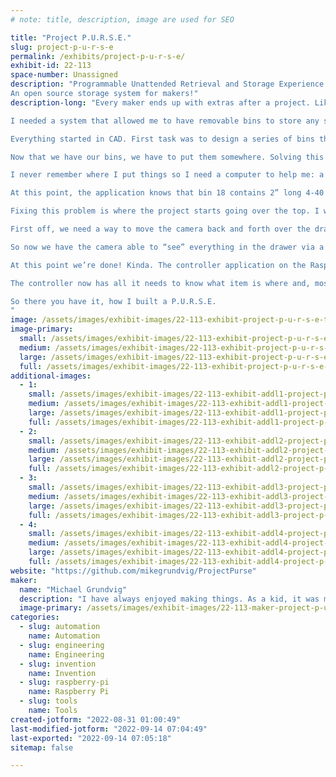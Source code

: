 ```yaml
---
# note: title, description, image are used for SEO

title: "Project P.U.R.S.E."
slug: project-p-u-r-s-e
permalink: /exhibits/project-p-u-r-s-e/
exhibit-id: 22-113
space-number: Unassigned
description: "Programmable Unattended Retrieval and Storage Experience.
An open source storage system for makers!"
description-long: "Every maker ends up with extras after a project. Like hotdogs and hotdog buns, there always seem to be some spares left over. Over time, these spares piled up and I started buying parts I already had simply because I forgot I already had them. I tried many different approaches to organization from shoe boxes to storage totes, divider bins to tackle boxes. Finally, I decided I had to make my own storage system inspired by the best available: a purse.

I needed a system that allowed me to have removable bins to store any small items I wanted. It needed to allow me to easily find any stored item knowing that I&#039;d always forget both where I stored it and what it was called. Finally, it had to be simple to put new items into the system. 

Everything started in CAD. First task was to design a series of bins that are easy and fast to 3d print. These bins are in a range of sizes - 1x1, 1x2, 2x2, etc.This allows you to use the right size bin with no wasted space. These bins have a little tab for a barcode label as well - this is important later.

Now that we have our bins, we have to put them somewhere. Solving this involved creating a large cabinet with drawers sized to fit all the various bins. With that done, we have bins in drawers but none of the secret sauce that really makes it work.

I never remember where I put things so I need a computer to help me: a Raspberry Pi in this case. The Pi can’t do much on its own though so we need an application. I wrote a Java database application (open source of course) that understands the concept of items, tags, bins, and drawers. Items are what you want to store. Tags are simply “terms” you associate with items so you can search for them. Bins are where you put the items and drawers are where you put the bins. Bins have a label on them so they can be identified. The bins in drawers have a location defined by row and column that indicates the position. 

At this point, the application knows that bin 18 contains 2” long 4-40 socket cap screws and is located in drawer A at row 5, column 12. This would work and you could stop here but this is brittle in practice. If you take out a bin and put it back in the wrong place everything falls apart.

Fixing this problem is where the project starts going over the top. I want the application to know where the bins are located even when I put them back in the wrong place. I want things to “just work” for me. To fix this, we need the application to be able to determine the bin location on its own. This means computer vision. I ended up choosing ESP32-CAM as the basis for this based on simplicity and price. 

First off, we need a way to move the camera back and forth over the drawers. One option is for the camera itself to transit over the entire drawer; left to right, front to back. This makes for a bit more complex assembly overally. Another option is for the camera to move left and right and for the drawer itself to move in and out. This second option makes for less moving parts which keeps things a bit simpler. I settled on ACME lead screws, A4988 stepper drivers, and NEMA 17 stepper motors. All of these are off-the-shelf 3d printer parts and readily available. To control the motors I chose ESP32 boards, again for simplicity and price. 

So now we have the camera able to “see” everything in the drawer via a combination of the drawer and camera moving. How do we get the camera to recognize a bin? We use that barcode label on the bins we talked about earlier. 

At this point we’re done! Kinda. The controller application on the Raspberry Pi needs to be able to actually control everything. I decided to have the controller be all the brains and the ESP32s are only used to take a photo and for motion. The Pi acts as a WIFI hotspot and all the remote microcontrollers connect to it. Each ESP32 has an application on it that exposes a REST interface that can be used to ask it to home an axis and to move to a given location. The ESP32-CAM exposes an endpoint to take a photo. 

The controller now has all it needs to know what item is where and, most importantly, to audit everything stored inside. To find something you want, you use the UI to search for it. You get a list of everything matching your search and can even see a picture of what is in the bin. Once you pick what you want, the drawer you need opens and you grab the part or bin and get to work. When you are ready, you can ask the system what spots are empty for a given bin or you can just throw it anywhere you want and tell the system to run an audit.

So there you have it, how I built a P.U.R.S.E. 
"
image: /assets/images/exhibit-images/22-113-exhibit-project-p-u-r-s-e-title-shot-large.jpg
image-primary: 
  small: /assets/images/exhibit-images/22-113-exhibit-project-p-u-r-s-e-title-shot-small.jpg
  medium: /assets/images/exhibit-images/22-113-exhibit-project-p-u-r-s-e-title-shot-medium.jpg
  large: /assets/images/exhibit-images/22-113-exhibit-project-p-u-r-s-e-title-shot-large.jpg
  full: /assets/images/exhibit-images/22-113-exhibit-project-p-u-r-s-e-title-shot-full.jpg
additional-images: 
  - 1:
    small: /assets/images/exhibit-images/22-113-exhibit-addl1-project-p-u-r-s-e-basic-wiring-diagram-small.JPG
    medium: /assets/images/exhibit-images/22-113-exhibit-addl1-project-p-u-r-s-e-basic-wiring-diagram-medium.JPG
    large: /assets/images/exhibit-images/22-113-exhibit-addl1-project-p-u-r-s-e-basic-wiring-diagram-large.JPG
    full: /assets/images/exhibit-images/22-113-exhibit-addl1-project-p-u-r-s-e-basic-wiring-diagram-full.JPG
  - 2:
    small: /assets/images/exhibit-images/22-113-exhibit-addl2-project-p-u-r-s-e-bin-drawing-small.JPG
    medium: /assets/images/exhibit-images/22-113-exhibit-addl2-project-p-u-r-s-e-bin-drawing-medium.JPG
    large: /assets/images/exhibit-images/22-113-exhibit-addl2-project-p-u-r-s-e-bin-drawing-large.JPG
    full: /assets/images/exhibit-images/22-113-exhibit-addl2-project-p-u-r-s-e-bin-drawing-full.JPG
  - 3:
    small: /assets/images/exhibit-images/22-113-exhibit-addl3-project-p-u-r-s-e-bin-group-small.JPG
    medium: /assets/images/exhibit-images/22-113-exhibit-addl3-project-p-u-r-s-e-bin-group-medium.JPG
    large: /assets/images/exhibit-images/22-113-exhibit-addl3-project-p-u-r-s-e-bin-group-large.JPG
    full: /assets/images/exhibit-images/22-113-exhibit-addl3-project-p-u-r-s-e-bin-group-full.JPG
  - 4:
    small: /assets/images/exhibit-images/22-113-exhibit-addl4-project-p-u-r-s-e-design-progress-small.jpg
    medium: /assets/images/exhibit-images/22-113-exhibit-addl4-project-p-u-r-s-e-design-progress-medium.jpg
    large: /assets/images/exhibit-images/22-113-exhibit-addl4-project-p-u-r-s-e-design-progress-large.jpg
    full: /assets/images/exhibit-images/22-113-exhibit-addl4-project-p-u-r-s-e-design-progress-full.jpg
website: "https://github.com/mikegrundvig/ProjectPurse"
maker: 
  name: "Michael Grundvig"
  description: "I have always enjoyed making things. As a kid, it was model rockets and taking broken appliances apart. When I became an adult, it was radio controlled helicopters, drones and 3D printing. I love the intersection of software, electronics, and mechanics. These days my projects are usually quirky while still serving some sort of real-world purpose."
  image-primary: /assets/images/exhibit-images/22-113-maker-project-p-u-r-s-e-family-at-craters-medium.jpg
categories: 
  - slug: automation
    name: Automation
  - slug: engineering
    name: Engineering
  - slug: invention
    name: Invention
  - slug: raspberry-pi
    name: Raspberry Pi
  - slug: tools
    name: Tools
created-jotform: "2022-08-31 01:00:49"
last-modified-jotform: "2022-09-14 07:04:49"
last-exported: "2022-09-14 07:05:18"
sitemap: false

---
```

